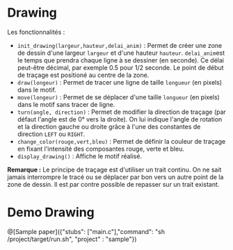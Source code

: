 # Drawing

Les fonctionnalités :
- `init_drawing(largeur,hauteur,delai_anim)` : Permet de créer une zone de dessin d'une largeur `largeur` et d'une hauteur `hauteur`. `delai_anim`est le temps que prendra chaque ligne à se dessiner (en seconde). Ce délai peut-être décimal, par exemple 0.5 pour 1/2 seconde. Le point de début de traçage est positioné au centre de la zone.
- `draw(longeur)` : Permet de tracer une ligne de taille `longueur` (en pixels) dans le motif.
- `move(longeur)` : Permet de se déplacer d'une taille `longueur` (en pixels) dans le motif sans tracer de ligne.
- `turn(angle, direction)` : Permet de modifier la direction de traçage (par défaut l'angle est de 0° vers la droite). On lui indique l'angle de rotation et la direction gauche ou droite grâce à l'une des constantes de direction `LEFT` ou `RIGHT`.
- `change_color(rouge,vert,bleu)` : Permet de définir la couleur de traçage en fixant l'intensité des composantes rouge, verte et bleu. 
- `display_drawing()` : Affiche le motif réalisé.

**Remarque :** Le principe de traçage est d'utiliser un trait continu. On ne sait jamais interrompre le tracé ou se déplacer par bon vers un autre point de la zone de dessin. Il est par contre possible de repasser sur un trait existant.

# Demo Drawing

@[Sample paper]({"stubs": ["main.c"],"command": "sh /project/target/run.sh", "project" : "sample"})

